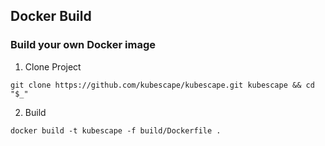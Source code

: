 ## Docker Build

### Build your own Docker image

1. Clone Project
```
git clone https://github.com/kubescape/kubescape.git kubescape && cd "$_"
```

2. Build
```
docker build -t kubescape -f build/Dockerfile .
```